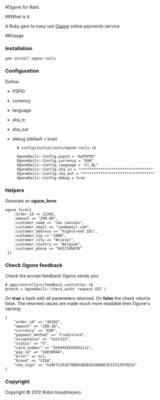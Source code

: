 #Ogone for Rails


##What is it

A Ruby gem to easy use [Ogone](http://www.ogone.com) online payments service


##Usage

### Installation
	gem install ogone-rails

### Configuration
Define:

* PSPID
* currency
* language
* sha_in
* sha_out 
* debug (default = true)


		# config/initializers/ogone-rails.rb
		
		OgoneRails::Config.pspid = "myPSPID"
		OgoneRails::Config.currency = "EUR"
		OgoneRails::Config.language = "nl_NL"
		OgoneRails::Config.sha_in = "********************************"
		OgoneRails::Config.sha_out = "********************************"
		OgoneRails::Config.debug = true


### Helpers
Generate an **ogone_form**

	ogone_form({
    	:order_id => 12345, 
    	:amount => "299.99", 
    	:customer_name => "Jan Janssen",
    	:customer_email => "jan@email.com",
   		:customer_address => "highstreet 101",
   		:customer_zip => "1000",
    	:customer_city => "Brussel",
    	:customer_country => "Belgium",
    	:customer_phone => "0412345678"
 	 })

### Check Ogone feedback

Check the accept feedback Ogone sends you:
	
	# app/controllers/feedback_controller.rb
	@check = OgoneRails::check_auth( request.GET )

On **true** a hash with all parameters returned. On **false** the check returns false.
The returned values are made much more readable then Ogone's naming:

	{
		"order_id" => "46185", 
		"amount" => "299.38", 
		"currency" => "EUR", 
		"payment_method" => "CreditCard",
		"acceptance" => "test123", 
		"status" => "5", 
		"card_number" => "XXXXXXXXXXXX1111",
		"pay_id" => "14838904", 
		"error" => nil, 
		"brand" => "VISA",
		"sha_sign" => "51AF71351E79DD0186816289AD53C57213978E32"
	}
	
### Copyright
Copyright &copy; 2012 Robin Houdmeyers